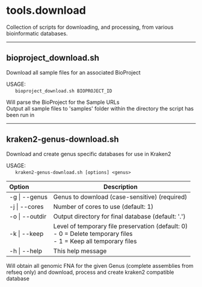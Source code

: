 # tools.download
Collection of scripts for downloading, and processing, from various bioinformatic databases.
___

## bioproject_download.sh
Download all sample files for an associated BioProject 


USAGE:  
&nbsp;&nbsp;&nbsp;&nbsp;&nbsp;&nbsp;`bioproject_download.sh BIOPROJECT_ID`  
  

Will parse the BioProject for the Sample URLs  
Output all sample files to 'samples' folder within the directory the script has been run in  

---

## kraken2-genus-download.sh
Download and create genus specific databases for use in Kraken2


USAGE:  
&nbsp;&nbsp;&nbsp;&nbsp;&nbsp;&nbsp;`kraken2-genus-download.sh [options] <genus>`

| Option          | Description                                                                                                          |
| :-------------- | -------------------------------------------------------------------------------------------------------------------- |
| -g \| --genus   | Genus to download (case-sensitive) (required)                                                                        |
| -j \| --cores   | Number of cores to use (default: 1)                                                                                  |
| -o \| --outdir  | Output directory for final database (default: '.')                                                                   |
| -k \| --keep    | Level of temporary file preservation (default: 0)</br>- 0 = Delete temporary files</br>- 1 = Keep all temporary files|
| -h \| --help    | This help message                                                                                                    |

Will obtain all genomic FNA for the given Genus (complete assemblies from refseq only) and download, process and create kraken2 compatible database
